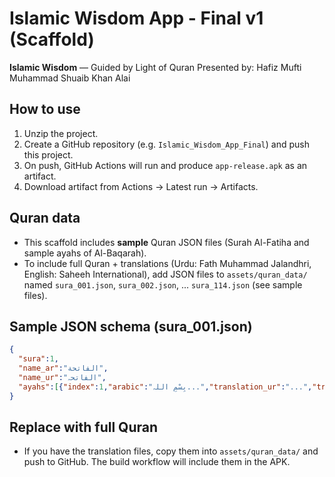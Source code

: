 # Islamic Wisdom App - Final v1 (Scaffold)
**Islamic Wisdom** — Guided by Light of Quran
Presented by: Hafiz Mufti Muhammad Shuaib Khan Alai

## How to use
1. Unzip the project.
2. Create a GitHub repository (e.g. `Islamic_Wisdom_App_Final`) and push this project.
3. On push, GitHub Actions will run and produce `app-release.apk` as an artifact.
4. Download artifact from Actions → Latest run → Artifacts.

## Quran data
- This scaffold includes **sample** Quran JSON files (Surah Al-Fatiha and sample ayahs of Al-Baqarah).
- To include full Quran + translations (Urdu: Fath Muhammad Jalandhri, English: Saheeh International), add JSON files to `assets/quran_data/` named `sura_001.json`, `sura_002.json`, ... `sura_114.json` (see sample files).

## Sample JSON schema (sura_001.json)
```json
{
  "sura":1,
  "name_ar":"الفاتحة",
  "name_ur":"الفاتحہ",
  "ayahs":[{"index":1,"arabic":"بِسْمِ اللہ...","translation_ur":"...","translation_en":"..."}]
}
```

## Replace with full Quran
- If you have the translation files, copy them into `assets/quran_data/` and push to GitHub. The build workflow will include them in the APK.
